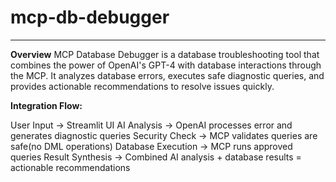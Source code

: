 # mcp-db-debugger
------------------------
**Overview**
MCP Database Debugger is a database troubleshooting tool that combines the power of OpenAI's GPT-4 with database interactions through the MCP. It analyzes database errors, executes safe diagnostic queries, and provides actionable recommendations to resolve issues quickly.

**Integration Flow:**

User Input → Streamlit UI
AI Analysis → OpenAI processes error and generates diagnostic queries
Security Check → MCP validates queries are safe(no DML operations)
Database Execution → MCP runs approved queries
Result Synthesis → Combined AI analysis + database results = actionable recommendations

